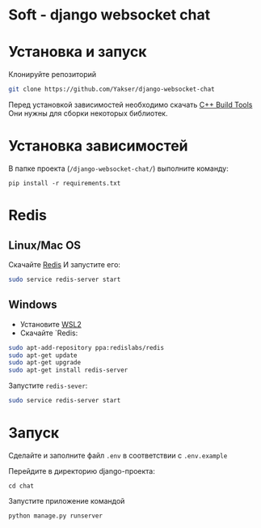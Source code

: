 # Soft -  django websocket chat

# Установка и запуск

Клонируйте репозиторий
```bash
git clone https://github.com/Yakser/django-websocket-chat
```
Перед установкой зависимостей необходимо скачать [C++ Build Tools](https://stackoverflow.com/questions/40504552/how-to-install-visual-c-build-tools) Они нужны для сборки некоторых библиотек.

# Установка зависимостей

В папке проекта (`/django-websocket-chat/`) выполните команду:
```
pip install -r requirements.txt
```

#  Redis

## Linux/Mac OS

Скачайте [Redis](https://redis.io)
И запустите его:
```bash
sudo service redis-server start
```

## Windows
- Установите [WSL2](https://docs.microsoft.com/ru-ru/windows/wsl/install)
- Скачайте  `Redis:

```bash
sudo apt-add-repository ppa:redislabs/redis
sudo apt-get update
sudo apt-get upgrade
sudo apt-get install redis-server
```

Запустите `redis-sever`:
```bash
sudo service redis-server start
```

# Запуск 
Сделайте и заполните файл `.env` в соответствии с `.env.example`

Перейдите в директорию django-проекта:
```shell
cd chat
```

Запустите приложение командой

```shell
python manage.py runserver
```
